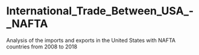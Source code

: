 # International_Trade_Between_USA_-_NAFTA
Analysis of the imports and exports in the United States with NAFTA countries from 2008 to 2018
